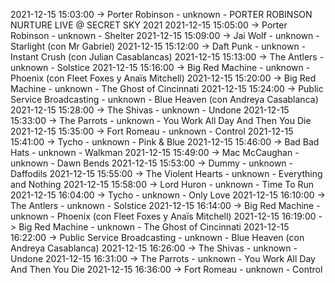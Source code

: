 2021-12-15 15:03:00 -> Porter Robinson - unknown - PORTER ROBINSON NURTURE LIVE @ SECRET SKY 2021
2021-12-15 15:05:00 -> Porter Robinson - unknown - Shelter
2021-12-15 15:09:00 -> Jai Wolf - unknown - Starlight (con Mr Gabriel)
2021-12-15 15:12:00 -> Daft Punk - unknown - Instant Crush (con Julian Casablancas)
2021-12-15 15:13:00 -> The Antlers - unknown - Solstice
2021-12-15 15:16:00 -> Big Red Machine - unknown - Phoenix (con Fleet Foxes y Anaïs Mitchell)
2021-12-15 15:20:00 -> Big Red Machine - unknown - The Ghost of Cincinnati
2021-12-15 15:24:00 -> Public Service Broadcasting - unknown - Blue Heaven (con Andreya Casablanca)
2021-12-15 15:28:00 -> The Shivas - unknown - Undone
2021-12-15 15:33:00 -> The Parrots - unknown - You Work All Day And Then You Die
2021-12-15 15:35:00 -> Fort Romeau - unknown - Control
2021-12-15 15:41:00 -> Tycho - unknown - Pink & Blue
2021-12-15 15:46:00 -> Bad Bad Hats - unknown - Walkman
2021-12-15 15:49:00 -> Mac McCaughan - unknown - Dawn Bends
2021-12-15 15:53:00 -> Dummy - unknown - Daffodils
2021-12-15 15:55:00 -> The Violent Hearts - unknown - Everything and Nothing
2021-12-15 15:58:00 -> Lord Huron - unknown - Time To Run
2021-12-15 16:04:00 -> Tycho - unknown - Only Love
2021-12-15 16:10:00 -> The Antlers - unknown - Solstice
2021-12-15 16:14:00 -> Big Red Machine - unknown - Phoenix (con Fleet Foxes y Anaïs Mitchell)
2021-12-15 16:19:00 -> Big Red Machine - unknown - The Ghost of Cincinnati
2021-12-15 16:22:00 -> Public Service Broadcasting - unknown - Blue Heaven (con Andreya Casablanca)
2021-12-15 16:26:00 -> The Shivas - unknown - Undone
2021-12-15 16:31:00 -> The Parrots - unknown - You Work All Day And Then You Die
2021-12-15 16:36:00 -> Fort Romeau - unknown - Control
